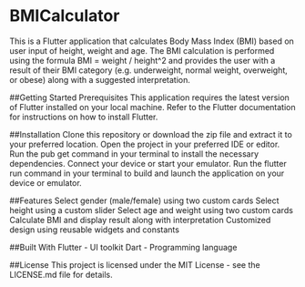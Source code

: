 
# BMICalculator

This is a Flutter application that calculates Body Mass Index (BMI) based on user input of height, weight and age. The BMI calculation is performed using the formula BMI = weight / height^2 and provides the user with a result of their BMI category (e.g. underweight, normal weight, overweight, or obese) along with a suggested interpretation.

##Getting Started
Prerequisites
This application requires the latest version of Flutter installed on your local machine. Refer to the Flutter documentation for instructions on how to install Flutter.

##Installation
Clone this repository or download the zip file and extract it to your preferred location.
Open the project in your preferred IDE or editor.
Run the pub get command in your terminal to install the necessary dependencies.
Connect your device or start your emulator.
Run the flutter run command in your terminal to build and launch the application on your device or emulator.

##Features
Select gender (male/female) using two custom cards
Select height using a custom slider
Select age and weight using two custom cards
Calculate BMI and display result along with interpretation
Customized design using reusable widgets and constants

##Built With
Flutter - UI toolkit
Dart - Programming language

##License
This project is licensed under the MIT License - see the LICENSE.md file for details.


